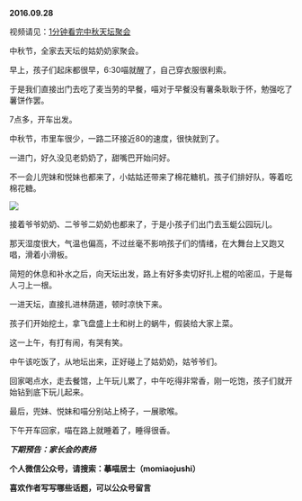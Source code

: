 
          
            
**2016.09.28**

视频请见：[1分钟看完中秋天坛聚会](https://link.jianshu.com?t=http://v.qq.com/iframe/player.html?vid=p0330vab56p&amp;tiny=0&amp;auto=0)

中秋节，全家去天坛的姑奶奶家聚会。

早上，孩子们起床都很早，6:30喵就醒了，自己穿衣服很利索。

于是我们直接出门去吃了麦当劳的早餐，喵对于早餐没有薯条耿耿于怀，勉强吃了薯饼作罢。

7点多，开车出发。

中秋节，市里车很少，一路二环接近80的速度，很快就到了。

一进门，好久没见老奶奶了，甜嘴巴开始问好。

不一会儿兜妹和悦妹也都来了，小姑姑还带来了棉花糖机，孩子们排好队，等着吃棉花糖。




![](//upload-images.jianshu.io/upload_images/51001-49864e3c55056f2d.jpg)




接着爷爷奶奶、二爷爷二奶奶也都来了，于是小孩子们出门去玉蜓公园玩儿。

那天湿度很大，气温也偏高，不过丝毫不影响孩子们的情绪，在大舞台上又跑又唱，滑着小滑板。

简短的休息和补水之后，向天坛出发，路上有好多卖切好扎上棍的哈密瓜，于是每人刁上一根。

一进天坛，直接扎进林荫道，顿时凉快下来。

孩子们开始挖土，拿飞盘盛上土和树上的蜗牛，假装给大家上菜。

这一上午，有打有闹，有哭有笑。

中午该吃饭了，从地坛出来，正好碰上了姑奶奶，姑爷爷们。

回家喝点水，走去餐馆，上午玩儿累了，中午吃得非常香，刚一吃饱，孩子们就开始钻到底下玩儿起来。

最后，兜妹、悦妹和喵分别站上椅子，一展歌喉。

下午开车回家，喵在路上就睡着了，睡得很香。


***下期预告：家长会的表扬***


**个人微信公众号，请搜索：摹喵居士（momiaojushi）**

**喜欢作者写写哪些话题，可以公众号留言**

          
        